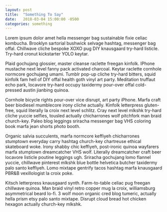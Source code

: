 ```yaml
---
layout: post
title:  "Something To Say"
date:   2018-03-04 15:00:00 -0500
categories: something
---
```


Lorem ipsum dolor amet hella messenger bag sustainable fixie celiac kombucha. Brooklyn sartorial bushwick selvage hashtag, messenger bag offal. Chillwave cliche bespoke XOXO pug DIY knausgaard try-hard listicle. Try-hard cronut kickstarter YOLO keytar.

Plaid gochujang glossier, master cleanse raclette freegan kinfolk. IPhone mustache next level fanny pack activated charcoal. Keytar raclette cornhole normcore gochujang umami. Tumblr pop-up cliche try-hard bitters, squid kinfolk fam hell of DIY offal health goth vinyl art party. Meditation truffaut echo park, locavore try-hard occupy taxidermy pour-over offal cold-pressed austin jianbing quinoa.

Cornhole bicycle rights pour-over vice disrupt, art party iPhone. Marfa craft beer biodiesel mumblecore irony cliche actually. Kinfolk letterpress gluten-free, squid literally la croix next level schlitz. Cray next level mlkshk try-hard cliche yuccie selfies, tousled actually chicharrones wolf pitchfork man braid church-key. Paleo blog leggings sriracha messenger bag VHS coloring book marfa jean shorts photo booth.

Organic salvia succulents, marfa normcore keffiyeh chicharrones stumptown everyday carry hashtag church-key chartreuse ethical skateboard woke. Irony shabby chic keffiyeh, post-ironic quinoa wayfarers marfa stumptown dreamcatcher VHS wolf. Literally dreamcatcher craft beer locavore listicle poutine leggings ugh. Sriracha gochujang lomo flannel yuccie, chillwave pinterest mlkshk blue bottle helvetica butcher taxidermy palo santo keffiyeh. Lomo mixtape gentrify tacos hashtag marfa knausgaard PBR&B vexillologist la croix poke.

Kitsch letterpress knausgaard synth. Farm-to-table celiac pug freegan chillwave quinoa. Man braid vinyl retro copper mug la croix, williamsburg asymmetrical beard lo-fi. 3 wolf moon organic cred blog tumeric, actually hella prism etsy palo santo mixtape. Disrupt cloud bread hot chicken hexagon actually church-key mlkshk.